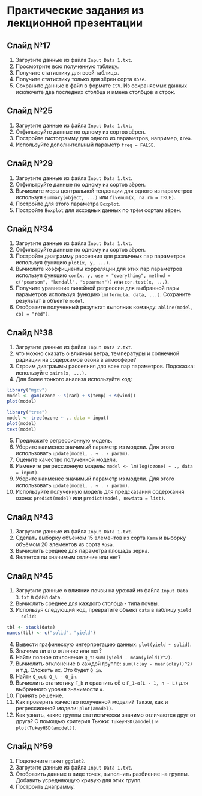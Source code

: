 # Практические задания из лекционной презентации

## Cлайд №17

1. Загрузите данные из файла `Input Data 1.txt`.
2. Просмотрите всю полученную таблицу.
3. Получите статистику для всей таблицы.
4. Получите статистику только для зёрен сорта `Rose`.
5. Сохраните данные в файл в формате `CSV`. Из сохраняемых данных исключите два последних столбца и имена столбцов и
   строк.

## Cлайд №25

1. Загрузите данные из файла `Input Data 1.txt`.
2. Отфильтруйте данные по одному из сортов зёрен.
3. Постройте гистограмму для одного из параметров, например, `Area`.
4. Используйте дополнительный параметр `freq = FALSE`.

## Cлайд №29

1. Загрузите данные из файла `Input Data 1.txt`.
2. Отфильтруйте данные по одному из сортов зёрен.
3. Вычислите меры центральной тенденции для одного из параметров используя `summary(object, ...)`
   или `fivenum(x, na.rm = TRUE)`.
4. Постройте для этого параметра `Boxplot`.
5. Постройте `Boxplot` для исходных данных по трём сортам зёрен.

## Cлайд №34

1. Загрузите данные из файла `Input Data 1.txt`.
2. Отфильтруйте данные по одному из сортов зёрен.
3. Постройте диаграмму рассеяния для различных пар параметров используя функцию `plot(x, y, ...)`.
4. Вычислите коэффициенты корреляции для этих пар параметров используя
   функцию `cor(x, y, use = "everything", method = c("pearson", "kendall", "spearman"))` или `cor.test(x, ...)`.
5. Получите уравнение линейной регрессии для выбранной пары параметров используя функцию `lm(formula, data, ...)`.
   Сохраните результат в объекте `model`.
6. Отобразите полученный результат выполнив команду: `abline(model, col = "red")`.

## Cлайд №38

1. Загрузите данные из файла `Input Data 2.txt`.
2. что можно сказать о влиянии ветра, температуры и солнечной радиации на содержимое озона в атмосфере?
3. Строим диаграммы рассеяния для всех пар параметров. Подсказка: используйте `pairs(x, ...)`.
4. Для более тонкого анализа используйте код:

```r
library("mgcv")
model <- gam(ozone ~ s(rad) + s(temp) + s(wind))
plot(model)

library("tree")
model <- tree(ozone ~ ., data = input)
plot(model)
text(model)
```

5. Предложите регрессионную модель.
6. Уберите наименее значимый параметр из модели. Для этого использовать `update(model, . ~ . - param)`.
7. Оцените качество полученной модели.
8. Измените регрессионную модель: `model <- lm(log(ozone) ~ ., data = input)`.
9. Уберите наименее значимый параметр из модели. Для этого использовать `update(model, . ~ . - param)`.
10. Используйте полученную модель для предсказаний содержания озона: `predict(model)`
    или `predict(model, newdata = list)`.

## Слайд №43

1. Загрузите данные из файла `Input Data 1.txt`.
2. Сделать выборку объёмом 15 элементов из сорта `Kama` и выборку объёмом 20 элементов из сорта `Rosa`.
3. Вычислить среднее для параметра площадь зерна.
4. Является ли значимым отличие или нет?

## Слайд №45

1. Загрузите данные о влиянии почвы на урожай из файла `Input Data 3.txt` в файл `data`.
2. Вычислить среднее для каждого столбца - типа почвы.
3. Используя следующий код, превратите объект `data` в таблицу `yield - solid`:

```r
tbl <- stack(data)
names(tbl) <- c("solid", "yield")
```

4. Вывести графическую интерпретацию данных: `plot(yield ~ solid)`.
5. Значимо ли это отличие или нет?
6. Найти полное отклонение `Q_t`: `sum((yield - mean(yield))^2)`.
7. Вычислить отклонение в каждой группе: `sum((clay - mean(clay))^2)` и т.д. Сложить их. Это будет `Q_in`.
8. Найти `Q_out`: `Q_t - Q_in`.
9. Вычислить статистику `F_b` и сравнить её с `F_1-α(L - 1, n - L)` для выбранного уровня значимости `α`.
10. Принять решение.
11. Как проверять качество полученной модели? Также, как и регрессионной модели: `plot(amodel)`.
12. Как узнать, какие группы статистически значимо отличаются друг от друга? С помощью критерия
    Тьюки: `TukeyHSD(amodel)` и `plot(TukeyHSD(amodel))`.

## Слайд №59

1. Подключите пакет `ggplot2`.
2. Загрузите данные из файла `Input Data 1.txt`.
3. Отобразить данные в виде точек, выполнить разбиение на группы. Добавить усредняющую кривую для этих групп.
4. Построить диаграмму.
